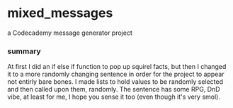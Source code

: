 # mixed_messages
a Codecademy message generator project

### summary
At first I did an if else if function to pop up squirel facts,
but then I changed it to a more randomly changing sentence in order for the project to appear not entirly bare bones.
I made lists to hold values to be randomly selected and then called upon them, randomly.
The sentence has some RPG, DnD vibe, at least for me, I hope you sense it too (even though it's very smol).
